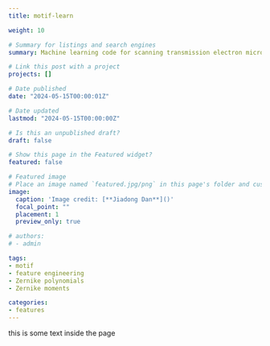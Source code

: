 ```yaml
---
title: motif-learn

weight: 10

# Summary for listings and search engines
summary: Machine learning code for scanning transmission electron microscopy. <i class="fa-brands fa-github"></i> [GitHub](https://github.com/jiadongdan/motif-learn)

# Link this post with a project
projects: []

# Date published
date: "2024-05-15T00:00:01Z"

# Date updated
lastmod: "2024-05-15T00:00:00Z"

# Is this an unpublished draft?
draft: false

# Show this page in the Featured widget?
featured: false

# Featured image
# Place an image named `featured.jpg/png` in this page's folder and customize its options here.
image:
  caption: 'Image credit: [**Jiadong Dan**]()'
  focal_point: ""
  placement: 1
  preview_only: true

# authors:
# - admin

tags:
- motif
- feature engineering
- Zernike polynomials
- Zernike moments

categories:
- features
---
```


this is some text inside the page